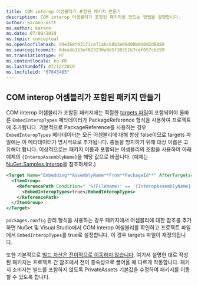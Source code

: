 ```yaml
---
title: COM interop 어셈블리가 포함된 패키지 만들기
description: COM interop 어셈블리가 포함된 패키지를 만드는 방법을 설명합니다.
author: karann-msft
ms.author: karann
ms.date: 07/09/2019
ms.topic: conceptual
ms.openlocfilehash: d0e368f43171ce71abc60b3e09d08b010d2d8880
ms.sourcegitcommit: 0dea3b153ef823230a9d5f38351b7cef057cb299
ms.translationtype: HT
ms.contentlocale: ko-KR
ms.lasthandoff: 07/12/2019
ms.locfileid: "67843485"
---
```

## <a name="create-nuget-packages-that-contain-com-interop-assemblies"></a>COM interop 어셈블리가 포함된 패키지 만들기

COM interop 어셈블리가 포함된 패키지에는 적절한 [targets 파일](creating-a-package.md#include-msbuild-props-and-targets-in-a-package)이 포함되어야 올바른 `EmbedInteropTypes` 메타데이터가 PackageReference 형식을 사용하여 프로젝트에 추가됩니다. 기본적으로 PackageReference를 사용하는 경우 `EmbedInteropTypes` 메타데이터는 모든 어셈블리에 대해 항상 false이므로 targets 파일에는 이 메타데이터가 명시적으로 추가됩니다. 충돌을 방지하기 위해 대상 이름은 고유해야 합니다. 이상적으로는 패키지 이름과 포함되는 어셈블리의 조합을 사용하여 아래 예제의 `{InteropAssemblyName}`을 해당 값으로 바꿉니다. (예제는 [NuGet.Samples.Interop](https://github.com/NuGet/Samples/tree/master/NuGet.Samples.Interop)을 참조하세요.)

```xml
<Target Name="Embedding**AssemblyName**From**PackageId**" AfterTargets="ResolveReferences" BeforeTargets="FindReferenceAssembliesForReferences">
  <ItemGroup>
    <ReferencePath Condition=" '%(FileName)' == '{InteropAssemblyName}' AND '%(ReferencePath.NuGetPackageId)' == '$(MSBuildThisFileName)' ">
      <EmbedInteropTypes>true</EmbedInteropTypes>
    </ReferencePath>
  </ItemGroup>
</Target>
```

`packages.config` 관리 형식을 사용하는 경우 패키지에서 어셈블리에 대한 참조를 추가하면 NuGet 및 Visual Studio에서 COM interop 어셈블리를 확인하고 프로젝트 파일에서 `EmbedInteropTypes`를 true로 설정합니다. 이 경우 targets 파일이 재정의됩니다.

또한 기본적으로 [빌드 자산은 전이적으로 이동하지 않습니다](../consume-packages/package-references-in-project-files.md#controlling-dependency-assets). 여기서 설명한 대로 작성된 패키지는 프로젝트 간 참조에서 전이 종속성으로 끌어올 때 다르게 작동합니다. 패키지 소비자는 빌드를 포함하지 않도록 PrivateAssets 기본값을 수정하여 패키지를 이동할 수 있도록 합니다.

<a name="creating-the-package"></a>